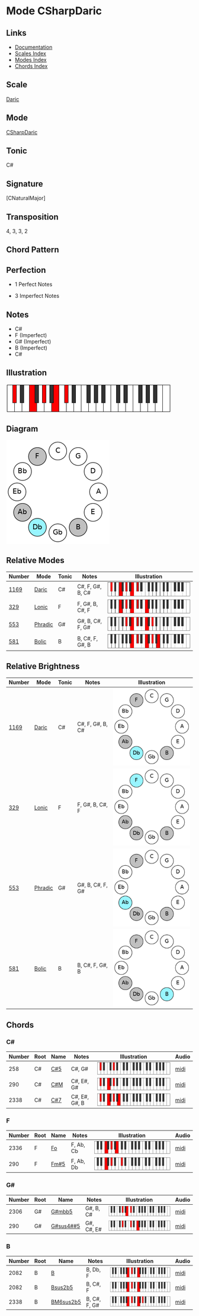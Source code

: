 # Mode CSharpDaric

## Links

- [Documentation](README.md)
- [Scales Index](Scales.md)
- [Modes Index](Modes.md)
- [Chords Index](Chords.md)

## Scale

[Daric](ScaleDaric.md)

## Mode

[CSharpDaric](ModeCSharpDaric.md)

## Tonic

C#

## Signature

[CNaturalMajor]

## Transposition

4, 3, 3, 2

## Chord Pattern



## Perfection

 - 1 Perfect Notes

 - 3 Imperfect Notes

## Notes

- C#
- F (Imperfect)
- G# (Imperfect)
- B (Imperfect)
- C#

## Illustration

![CSharpDaric](ModeCSharpDaric.png)

## Diagram

![CSharpDaric](CircleModeCSharpDaric.png)

## Relative Modes

| Number | Mode | Tonic | Notes | Illustration |
|--------|------|-------|-------|--------------|
| [1169](https://ianring.com/musictheory/scales/1169) | [Daric](ModeDaric.md) | C# | C#, F, G#, B, C# | ![CSharpDaric](ModeCSharpDaric.png) |
| [329](https://ianring.com/musictheory/scales/329) | [Lonic](ModeLonic.md) | F | F, G#, B, C#, F | ![FNaturalLonic](ModeFNaturalLonic.png) |
| [553](https://ianring.com/musictheory/scales/553) | [Phradic](ModePhradic.md) | G# | G#, B, C#, F, G# | ![GSharpPhradic](ModeGSharpPhradic.png) |
| [581](https://ianring.com/musictheory/scales/581) | [Bolic](ModeBolic.md) | B | B, C#, F, G#, B | ![BNaturalBolic](ModeBNaturalBolic.png) |
## Relative Brightness

| Number | Mode | Tonic | Notes | Illustration |
|--------|------|-------|-------|--------------|
| [1169](https://ianring.com/musictheory/scales/1169) | [Daric](ModeDaric.md) | C# | C#, F, G#, B, C# | ![CSharpDaric](CircleModeCSharpDaric.png) |
| [329](https://ianring.com/musictheory/scales/329) | [Lonic](ModeLonic.md) | F | F, G#, B, C#, F | ![FNaturalLonic](CircleModeFNaturalLonic.png) |
| [553](https://ianring.com/musictheory/scales/553) | [Phradic](ModePhradic.md) | G# | G#, B, C#, F, G# | ![GSharpPhradic](CircleModeGSharpPhradic.png) |
| [581](https://ianring.com/musictheory/scales/581) | [Bolic](ModeBolic.md) | B | B, C#, F, G#, B | ![BNaturalBolic](CircleModeBNaturalBolic.png) |

## Chords

### C#

| Number | Root | Name | Notes | Illustration | Audio |
|--------|------|------|-------|--------------|-------|
| 258 | C# | [C#5](ChordCSharpPowerChord.md) | C#, G# | ![C#5](ChordCSharpPowerChordRootPosition.png) | [midi](ChordCSharpPowerChordRootPosition.mid) |
| 290 | C# | [C#M](ChordCSharpMajor.md) | C#, E#, G# | ![C#M](ChordCSharpMajorRootPosition.png) | [midi](ChordCSharpMajorRootPosition.mid) |
| 2338 | C# | [C#7](ChordCSharpDominantSeventh.md) | C#, E#, G#, B | ![C#7](ChordCSharpDominantSeventhRootPosition.png) | [midi](ChordCSharpDominantSeventhRootPosition.mid) |

### F

| Number | Root | Name | Notes | Illustration | Audio |
|--------|------|------|-------|--------------|-------|
| 2336 | F | [Fo](ChordFNaturalDiminished.md) | F, Ab, Cb | ![Fo](ChordFNaturalDiminishedRootPosition.png) | [midi](ChordFNaturalDiminishedRootPosition.mid) |
| 290 | F | [Fm#5](ChordFNaturalMinorSharpFifth.md) | F, Ab, Db | ![Fm#5](ChordFNaturalMinorSharpFifthRootPosition.png) | [midi](ChordFNaturalMinorSharpFifthRootPosition.mid) |

### G#

| Number | Root | Name | Notes | Illustration | Audio |
|--------|------|------|-------|--------------|-------|
| 2306 | G# | [G#mbb5](ChordGSharpMinorDoubleFlatFifth.md) | G#, B, C# | ![G#mbb5](ChordGSharpMinorDoubleFlatFifthRootPosition.png) | [midi](ChordGSharpMinorDoubleFlatFifthRootPosition.mid) |
| 290 | G# | [G#sus4##5](ChordGSharpSuspendedFourthDoubleSharpFifth.md) | G#, C#, E# | ![G#sus4##5](ChordGSharpSuspendedFourthDoubleSharpFifthRootPosition.png) | [midi](ChordGSharpSuspendedFourthDoubleSharpFifthRootPosition.mid) |

### B

| Number | Root | Name | Notes | Illustration | Audio |
|--------|------|------|-------|--------------|-------|
| 2082 | B | [B](ChordBNaturalDiminishedFlatThird.md) | B, Db, F | ![B](ChordBNaturalDiminishedFlatThirdRootPosition.png) | [midi](ChordBNaturalDiminishedFlatThirdRootPosition.mid) |
| 2082 | B | [Bsus2b5](ChordBNaturalSuspendedSecondFlatFifth.md) | B, C#, F | ![Bsus2b5](ChordBNaturalSuspendedSecondFlatFifthRootPosition.png) | [midi](ChordBNaturalSuspendedSecondFlatFifthRootPosition.mid) |
| 2338 | B | [BM6sus2b5](ChordBNaturalMajorSixthSuspendedSecondFlatFifth.md) | B, C#, F, G# | ![BM6sus2b5](ChordBNaturalMajorSixthSuspendedSecondFlatFifthRootPosition.png) | [midi](ChordBNaturalMajorSixthSuspendedSecondFlatFifthRootPosition.mid) |

